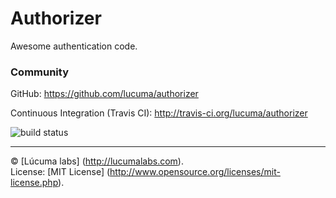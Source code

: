 
# Authorizer

Awesome authentication code.

### Community

GitHub: https://github.com/lucuma/authorizer

Continuous Integration (Travis CI): http://travis-ci.org/lucuma/authorizer

![build status](https://secure.travis-ci.org/lucuma/authorizer.png?branch=master)


---------------------------------------
© [Lúcuma labs] (http://lucumalabs.com).  
License: [MIT License] (http://www.opensource.org/licenses/mit-license.php).
